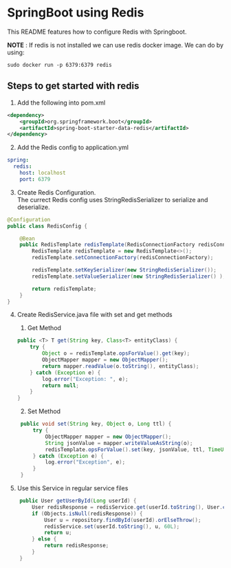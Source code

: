 # SpringBoot using Redis
This README features how to configure Redis with Springboot.

**NOTE** : If redis is not installed we can use redis docker image. We can do by using:
```shell
sudo docker run -p 6379:6379 redis
```

## Steps to get started with redis
1. Add the following into pom.xml 
```xml
<dependency>
    <groupId>org.springframework.boot</groupId>
    <artifactId>spring-boot-starter-data-redis</artifactId>
</dependency>
```

2. Add the Redis config to application.yml
```yaml
spring:
  redis:
    host: localhost
    port: 6379
```

3. Create Redis Configuration. \
The currect Redis config uses StringRedisSerializer to serialize and deserialize.
```java
@Configuration
public class RedisConfig {

    @Bean
    public RedisTemplate redisTemplate(RedisConnectionFactory redisConnectionFactory) {
        RedisTemplate redisTemplate = new RedisTemplate<>();
        redisTemplate.setConnectionFactory(redisConnectionFactory);

        redisTemplate.setKeySerializer(new StringRedisSerializer());
        redisTemplate.setValueSerializer(new StringRedisSerializer() );

        return redisTemplate;
    }
}
```

4. Create RedisService.java file with set and get methods
    1. Get Method
    ```java
    public <T> T get(String key, Class<T> entityClass) {
        try {
            Object o = redisTemplate.opsForValue().get(key);
            ObjectMapper mapper = new ObjectMapper();
            return mapper.readValue(o.toString(), entityClass);
        } catch (Exception e) {
            log.error("Exception: ", e);
            return null;
        }
    }
   ```
   
   2. Set Method
   ```java
    public void set(String key, Object o, Long ttl) {
        try {
            ObjectMapper mapper = new ObjectMapper();
            String jsonValue = mapper.writeValueAsString(o);
            redisTemplate.opsForValue().set(key, jsonValue, ttl, TimeUnit.SECONDS);
        } catch (Exception e) {
            log.error("Exception", e);
        }
    }
   ```
   
5. Use this Service in regular service files
```java
    public User getUserById(Long userId) {
        User redisResponse = redisService.get(userId.toString(), User.class);
        if (Objects.isNull(redisResponse)) {
            User u = repository.findById(userId).orElseThrow();
            redisService.set(userId.toString(), u, 60L);
            return u;
        } else {
            return redisResponse;
        }
    }
```
